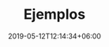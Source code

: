 ---
title: "Ejemplos"
date: 2019-05-12T12:14:34+06:00
description: "Ejemplos de sitios construidos con Drupal, o con generadores estáticos de sitios (JAM Stack) como: Hugo y Gastby"
translationKey: samples
---